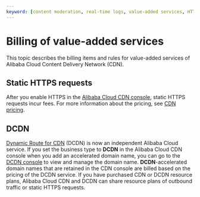 ```yaml
---
keyword: [content moderation, real-time logs, value-added services, HTTPS]
---
```


# Billing of value-added services

This topic describes the billing items and rules for value-added services of Alibaba Cloud Content Delivery Network \(CDN\).

## Static HTTPS requests

After you enable HTTPS in the [Alibaba Cloud CDN console](https://cdn.console.aliyun.com), static HTTPS requests incur fees. For more information about the pricing, see [CDN pricing](https://www.alibabacloud.com/product/cdn/pricing).

## DCDN

[Dynamic Route for CDN]() \(DCDN\) is now an independent Alibaba Cloud service. If you set the business type to **DCDN** in the Alibaba Cloud CDN console when you add an accelerated domain name, you can go to the [DCDN console](https://dcdn.console.aliyun.com/?spm=5176.11785003.aliyun_sidebar.aliyun_sidebar_dcdn.2921142fPeink5#/overview) to view and manage the domain name. **DCDN**-accelerated domain names that are retained in the CDN console are billed based on the pricing of the DCDN service. If you have purchased CDN or DCDN resource plans, Alibaba Cloud CDN and DCDN can share resource plans of outbound traffic or static HTTPS requests.

